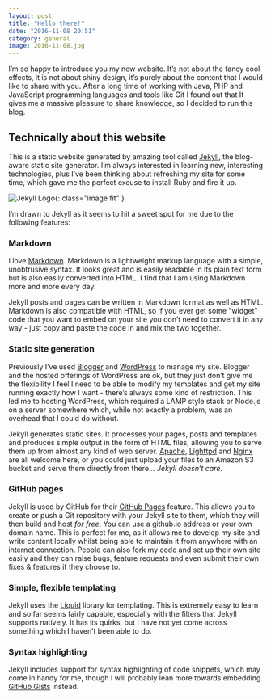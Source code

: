 ```yaml
---
layout: post
title: "Hello there!"
date: "2016-11-08 20:51"
category: general
image: 2016-11-08.jpg
---
```

I’m so happy to introduce you my new website. It’s not about the fancy cool effects, it is not about shiny design, it’s purely about the content that I would like to share with you. After a long time of working with Java, PHP and JavaScript programming languages and tools like Git I found out that It gives me a massive pleasure to share knowledge, so I decided to run this blog.

## Technically about this website

This is a static website generated by amazing tool called [Jekyll](http://jekyllrb.com), the blog-aware static site generator. I’m always interested in learning new, interesting technologies, plus I’ve been thinking about refreshing my site for some time, which gave me the perfect excuse to install Ruby and fire it up.

![Jekyll Logo](http://jekyllrb.com/img/logo-2x.png){: class="image fit" }

I’m drawn to Jekyll as it seems to hit a sweet spot for me due to the following features:

### Markdown

I love [Markdown](https://en.wikipedia.org/wiki/Markdown). Markdown is a lightweight markup language with a simple, unobtrusive syntax. It looks great and is easily readable in its plain text form but is also easily converted into HTML. I find that I am using Markdown more and more every day.

Jekyll posts and pages can be written in Markdown format as well as HTML. Markdown is also compatible with HTML, so if you ever get some "widget" code that you want to embed on your site you don’t need to convert it in any way - just copy and paste the code in and mix the two together.

### Static site generation

Previously I’ve used [Blogger](https://www.blogger.com) and [WordPress](https://wordpress.org) to manage my site. Blogger and the hosted offerings of WordPress are ok, but they just don’t give me the flexibility I feel I need to be able to modify my templates and get my site running exactly how I want - there’s always some kind of restriction. This led me to hosting WordPress, which required a LAMP style stack or Node.js on a server somewhere which, while not exactly a problem, was an overhead that I could do without.

Jekyll generates static sites. It processes your pages, posts and templates and produces simple output in the form of HTML files, allowing you to serve them up from almost any kind of web server. [Apache](https://httpd.apache.org), [Lighttpd](https://www.lighttpd.net) and [Nginx](https://www.nginx.com) are all welcome here, or you could just upload your files to an Amazon S3 bucket and serve them directly from there... *Jekyll doesn’t care*.

### GitHub pages

Jekyll is used by GitHub for their [GitHub Pages](https://pages.github.com) feature. This allows you to create or push a Git repository with your Jekyll site to them, which they will then build and host *for free*. You can use a github.io address or your own domain name. This is perfect for me, as it allows me to develop my site and write content locally whilst being able to maintain it from anywhere with an internet connection. People can also fork my code and set up their own site easily and they can raise bugs, feature requests and even submit their own fixes & features if they choose to.

### Simple, flexible templating

Jekyll uses the [Liquid](http://liquidmarkup.org) library for templating. This is extremely easy to learn and so far seems fairly capable, especially with the filters that Jekyll supports natively. It has its quirks, but I have not yet come across something which I haven’t been able to do.

### Syntax highlighting

Jekyll includes support for syntax highlighting of code snippets, which may come in handy for me, though I will probably lean more towards embedding [GitHub Gists](https://gist.github.com) instead.
